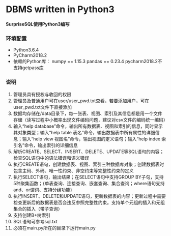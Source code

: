 ﻿# DBMS written in Python3
**SurpriseSQL使用Python3编写**

### 环境配置
- Python3.6.4
- PyCharm2018.2
- 依赖的Python库：
numpy == 1.15.3 
 pandas  == 0.23.4
pycharm2018.2不支持getpass库

### 说明
1. 管理员具有授权与收回的权限
2. 管理员及普通用户可在user/user_pwd.txt查看，若要添加用户，可在user_pwd.txt文件下直接添加
3. 数据均存储在/data目录下，每一张表、视图、索引及其信息都是用一个文件存储（读写过程中小概率出现文件编码问题，建议对csv文件的编码统一编码）
4. 输入“help database”命令，输出所有数据表、视图和索引的信息，同时显示其对象类型；输入“help table 表名”命令，输出数据表中所有属性的详细信息；输入“help view 视图名”命令，输出视图的定义语句；输入“help index 索引名”命令，输出索引的详细信息
5. 解析CREATE、SELECT、INSERT、DELETE、UPDATE等SQL语句的内容；检查SQL语句中的语法错误和语义错误
6. 执行CREATE语句，创建数据表、视图、索引三种数据库对象；创建数据表时包含主码、外码、唯一性约束、非空约束等完整性约束的定义
7. 执行SELECT语句，输出结果；在SELECT语句中支持GROUP BY子句，支持5种聚集函数；{单表查询、连接查询、嵌套查询、集合查询；where语句支持and、or谓词、支持分组功能}
8. 执行INSERT、DELETE和UPDATE语句，更新数据表的内容；更新过程中需要检查更新后的数据表是否会违反参照完整性约束。支持单个元组的插入和元组集合的插入（带子查询）
9. 支持创建B+树索引
10. SQL语句可参考sql.txt 
11. 必须在main.py所在的目录下运行main.py

